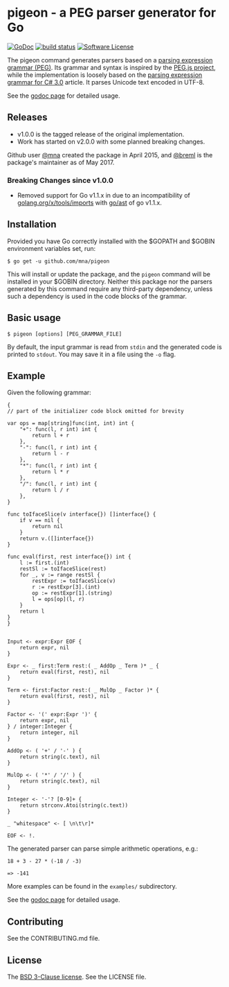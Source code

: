 # pigeon - a PEG parser generator for Go

[![GoDoc](https://godoc.org/github.com/mna/pigeon?status.png)](https://godoc.org/github.com/mna/pigeon)
[![build status](https://secure.travis-ci.org/mna/pigeon.png?branch=master)](http://travis-ci.org/mna/pigeon)
[![Software License](https://img.shields.io/badge/license-BSD-blue.svg)](LICENSE)

The pigeon command generates parsers based on a [parsing expression grammar (PEG)][0]. Its grammar and syntax is inspired by the [PEG.js project][1], while the implementation is loosely based on the [parsing expression grammar for C# 3.0][2] article. It parses Unicode text encoded in UTF-8.

See the [godoc page][3] for detailed usage.

## Releases

* v1.0.0 is the tagged release of the original implementation.
* Work has started on v2.0.0 with some planned breaking changes.

Github user [@mna][6] created the package in April 2015, and [@breml][5] is the package's maintainer as of May 2017.

### Breaking Changes since v1.0.0

* Removed support for Go v1.1.x in []() due to an incompatibility of [golang.org/x/tools/imports](https://godoc.org/golang.org/x/tools/imports) with [go/ast](https://godoc.org/go/ast) of go v1.1.x.

## Installation

Provided you have Go correctly installed with the $GOPATH and $GOBIN environment variables set, run:

```
$ go get -u github.com/mna/pigeon
```

This will install or update the package, and the `pigeon` command will be installed in your $GOBIN directory. Neither this package nor the parsers generated by this command require any third-party dependency, unless such a dependency is used in the code blocks of the grammar.

## Basic usage

```
$ pigeon [options] [PEG_GRAMMAR_FILE]
```

By default, the input grammar is read from `stdin` and the generated code is printed to `stdout`. You may save it in a file using the `-o` flag.

## Example

Given the following grammar:

```
{
// part of the initializer code block omitted for brevity

var ops = map[string]func(int, int) int {
    "+": func(l, r int) int {
        return l + r
    },
    "-": func(l, r int) int {
        return l - r
    },
    "*": func(l, r int) int {
        return l * r
    },
    "/": func(l, r int) int {
        return l / r
    },
}

func toIfaceSlice(v interface{}) []interface{} {
    if v == nil {
        return nil
    }
    return v.([]interface{})
}

func eval(first, rest interface{}) int {
    l := first.(int)
    restSl := toIfaceSlice(rest)
    for _, v := range restSl {
        restExpr := toIfaceSlice(v)
        r := restExpr[3].(int)
        op := restExpr[1].(string)
        l = ops[op](l, r)
    }
    return l
}
}


Input <- expr:Expr EOF {
    return expr, nil
}

Expr <- _ first:Term rest:( _ AddOp _ Term )* _ {
    return eval(first, rest), nil
}

Term <- first:Factor rest:( _ MulOp _ Factor )* {
    return eval(first, rest), nil
}

Factor <- '(' expr:Expr ')' {
    return expr, nil
} / integer:Integer {
    return integer, nil
}

AddOp <- ( '+' / '-' ) {
    return string(c.text), nil
}

MulOp <- ( '*' / '/' ) {
    return string(c.text), nil
}

Integer <- '-'? [0-9]+ {
    return strconv.Atoi(string(c.text))
}

_ "whitespace" <- [ \n\t\r]*

EOF <- !.
```

The generated parser can parse simple arithmetic operations, e.g.:

```
18 + 3 - 27 * (-18 / -3)

=> -141
```

More examples can be found in the `examples/` subdirectory.

See the [godoc page][3] for detailed usage.

## Contributing

See the CONTRIBUTING.md file.

## License

The [BSD 3-Clause license][4]. See the LICENSE file.

[0]: http://en.wikipedia.org/wiki/Parsing_expression_grammar
[1]: http://pegjs.org/
[2]: http://www.codeproject.com/Articles/29713/Parsing-Expression-Grammar-Support-for-C-Part
[3]: https://godoc.org/github.com/mna/pigeon
[4]: http://opensource.org/licenses/BSD-3-Clause
[5]: https://github.com/breml
[6]: https://github.com/mna

